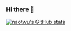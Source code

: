 ### Hi there 👋

[![naotwu's GitHub stats](https://github-readme-stats.vercel.app/api?username=naotwu&count_private=true)](https://github.com/anuraghazra/github-readme-stats)
<!--
**naotwu/naotwu** is a ✨ _special_ ✨ repository because its `README.md` (this file) appears on your GitHub profile.

Here are some ideas to get you started:

- 🔭 I’m currently working on ...
- 🌱 I’m currently learning ...
- 👯 I’m looking to collaborate on ...
- 🤔 I’m looking for help with ...
- 💬 Ask me about ...
- 📫 How to reach me: ...
- 😄 Pronouns: ...
- ⚡ Fun fact: ...
-->
